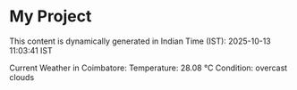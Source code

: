# My Project

This content is dynamically generated in Indian Time (IST): 2025-10-13 11:03:41 IST


Current Weather in Coimbatore:
Temperature: 28.08 °C
Condition: overcast clouds

